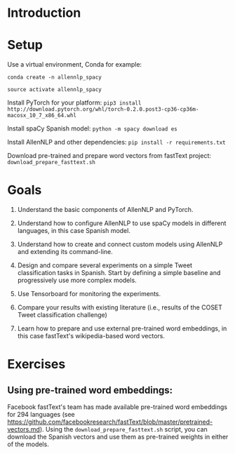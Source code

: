 # Introduction

# Setup

Use a virtual environment, Conda for example:

``conda create -n allennlp_spacy``

``source activate allennlp_spacy``

Install PyTorch for your platform:
``pip3 install http://download.pytorch.org/whl/torch-0.2.0.post3-cp36-cp36m-macosx_10_7_x86_64.whl``

Install spaCy Spanish model:
``python -m spacy download es``

Install AllenNLP and other dependencies:
``pip install -r requirements.txt``

Download pre-trained  and prepare word vectors from fastText project:
``download_prepare_fasttext.sh``

# Goals

1. Understand the basic components of AllenNLP and PyTorch.

2. Understand how to configure AllenNLP to use spaCy models in different languages, in this case Spanish model.

3. Understand how to create and connect custom models using AllenNLP and extending its command-line.

4. Design and compare several experiments on a simple Tweet classification tasks in Spanish. Start by defining a simple baseline and progressively use more complex models.

5. Use Tensorboard for monitoring the experiments.

6. Compare your results with existing literature (i.e., results of the COSET Tweet classification challenge)

7. Learn how to prepare and use external pre-trained word embeddings, in this case fastText's wikipedia-based word vectors.

# Exercises




## Using pre-trained word embeddings:

Facebook fastText's team has made available pre-trained word embeddings for 294 languages (see https://github.com/facebookresearch/fastText/blob/master/pretrained-vectors.md). Using the ``download_prepare_fasttext.sh`` script, you can download the Spanish vectors and use them as pre-trained weights in either of the models.
